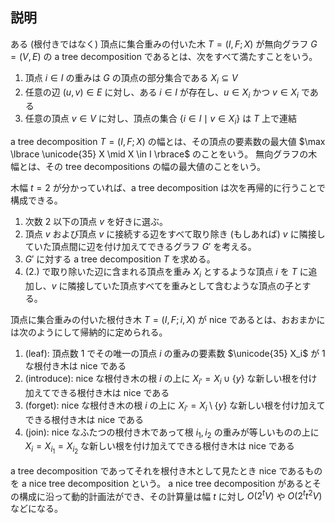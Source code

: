## 説明

ある (根付きではなく) 頂点に集合重みの付いた木 $T = (I, F; X)$ が無向グラフ $G = (V, E)$ の a tree decomposition であるとは、次をすべて満たすことをいう。

1.  頂点 $i \in I$ の重みは $G$ の頂点の部分集合である $X_i \subseteq V$
1.  任意の辺 $(u, v) \in E$ に対し、ある $i \in I$ が存在し、$u \in X_i$ かつ $v \in X_i$ である
1.  任意の頂点 $v \in V$ に対し、頂点の集合 $\lbrace i \in I \mid v \in X_i \rbrace$ は $T$ 上で連結

a tree decomposition $T = (I, F; X)$ の幅とは、その頂点の要素数の最大値 $\max \lbrace \unicode{35} X \mid X \in I \rbrace$ のことをいう。
無向グラフの木幅とは、その tree decompositions の幅の最大値のことをいう。

木幅 $t = 2$ が分かっていれば、a tree decomposition は次を再帰的に行うことで構成できる。

1.  次数 $2$ 以下の頂点 $v$ を好きに選ぶ。
1.  頂点 $v$ および頂点 $v$ に接続する辺をすべて取り除き (もしあれば) $v$ に隣接していた頂点間に辺を付け加えてできるグラフ $G'$ を考える。
1.  $G'$ に対する a tree decomposition $T$ を求める。
1.  (2.) で取り除いた辺に含まれる頂点を重み $X_i$ とするような頂点 $i$ を $T$ に追加し、$v$ に隣接していた頂点すべてを重みとして含むような頂点の子とする。

頂点に集合重みの付いた根付き木 $T = (I, F; i, X)$ が nice であるとは、おおまかには次のようにして帰納的に定められる。

1.  (leaf): 頂点数 $1$ でその唯一の頂点 $i$ の重みの要素数 $\unicode{35} X_i$ が $1$ な根付き木は nice である
1.  (introduce): nice な根付き木の根 $i$ の上に $X _ {i'} = X_i \cup \lbrace y \rbrace$ な新しい根を付け加えてできる根付き木は nice である
1.  (forget): nice な根付き木の根 $i$ の上に $X _ {i'} = X_i \setminus \lbrace y \rbrace$ な新しい根を付け加えてできる根付き木は nice である
1.  (join): nice なふたつの根付き木であって根 $i_1, i_2$ の重みが等しいものの上に $X _ i = X _ {i_1} = X _ {i_2}$ な新しい根を付け加えてできる根付き木は nice である

a tree decomposition であってそれを根付き木として見たとき nice であるものを a nice tree decomposition という。
a nice tree decomposition があるとその構成に沿って動的計画法ができ、その計算量は幅 $t$ に対し $O(2^t V)$ や $O(2^t t^2 V)$ などになる。
